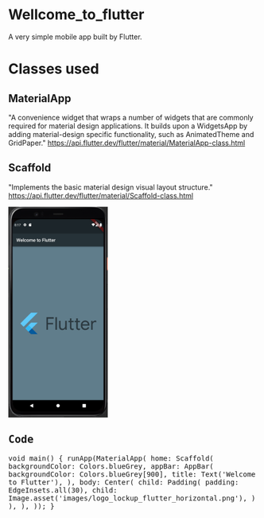 # Wellcome_to_flutter

A very simple mobile app built by Flutter.

# Classes used

## MaterialApp
"A convenience widget that wraps a number of widgets that are commonly required for material design applications.
It builds upon a WidgetsApp by adding material-design specific functionality, such as AnimatedTheme and GridPaper."
https://api.flutter.dev/flutter/material/MaterialApp-class.html

## Scaffold
"Implements the basic material design visual layout structure."
https://api.flutter.dev/flutter/material/Scaffold-class.html

<kbd>
<img src="https://github.com/KateVu/WellcomeToFlutter/blob/master/images/app_image.png" width="200"></kbd>  <kbd>

## Code
void main() {
  runApp(MaterialApp(
    home: Scaffold(
      backgroundColor: Colors.blueGrey,
      appBar: AppBar(
        backgroundColor: Colors.blueGrey[900],
        title: Text('Welcome to Flutter'),
      ),
      body: Center(
        child: Padding(
              padding: EdgeInsets.all(30),
              child: Image.asset('images/logo_lockup_flutter_horizontal.png'),
            )
      ),
    ),
  ));
}